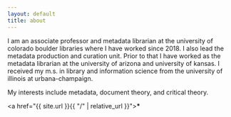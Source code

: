 ```yaml
---
layout: default
title: about
---
```


I am an associate professor and metadata librarian at the university of colorado boulder libraries where I have worked since 2018. I also lead the metadata production and curation unit. Prior to that I have worked as the metadata librarian at the university of arizona and university of kansas. I received my m.s. in library and information science from the university of illinois at urbana-champaign.

My interests include metadata, document theory, and critical theory.


<a href="{{ site.url }}{{ "/" | relative_url }}"><b>*</b></a>
